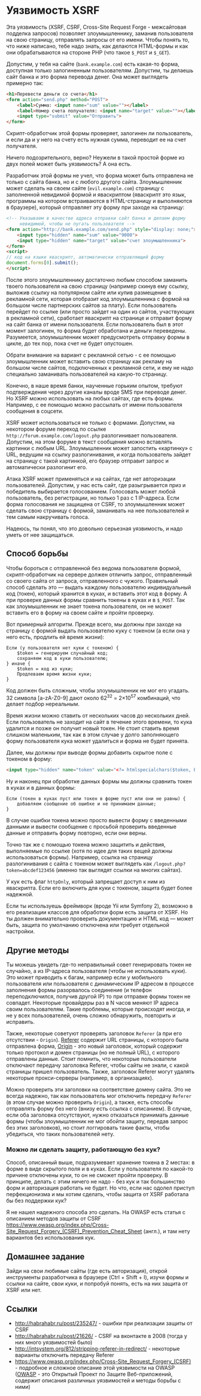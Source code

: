 # Уязвимость XSRF

Эта уязвимость (XSRF, CSRF, Cross-Site Request Forge - межсайтовая подделка запросов) позволяет злоумышленнику, заманив пользователя на свою страницу, отправлять запросы от его имени. Чтобы понять то, что ниже написано, тебе надо знать, как делаются HTML-формы и как они обрабатываются на стороне PHP (что такое `$_POST` и `$_GET`).

Допустим, у тебя на сайте (`bank.example.com`) есть какая-то форма, доступная только залогиненным пользователям. Допустим, ты делаешь сайт банка и это форма перевода денег. Она может выглядеть примерно так: 

```html
<h1>Перевести деньги со счета</h1>
<form action="send.php" method="POST">
    <label>Сумма: <input name="sum" value=""></label>
    <label>Номер счета получателя: <input name="target" value=""></label>
    <input type="submit" value="Отправить">
</form>
```

Скрипт-обработчик этой формы проверяет, залогинен ли пользователь, и если да и у него на счету есть нужная сумма, переводит ее на счет получателя.

Ничего подозрительного, верно? Неужели в такой простой форме из двух полей может быть уязвимость? А она есть.

Разработчик этой формы не учел, что форма может быть отправлена не только с сайта банка, но и с любого другого сайта. Злоумышленник может сделать на своем сайте (`evil.example.com`) страницу с заполненной невидимой формой и яваскриптом (яваскрипт это язык, программы на котором встраиваются в HTML-страницу и выполняются в браузере), который отправляет эту форму при заходе на страницу:

```html
<!-- Указываем в качестве адреса отправки сайт банка и делаем форму 
     невидимой, чтобы не пугать пользователя -->
<form action="http://bank.example.com/send.php" style="display: none;">
    <input type="hidden" name="sum" value="9000">
    <input type="hidden" name="target" value="счет злоумышленника">
</form>
<script>
// код на языке яваскрипт, автоматически отправляющий форму
document.forms[0].submit();
</script>
```

После этого злоумышленнику достаточно любым способом заманить твоего пользователя на свою страницу (например скинув ему ссылку, выложив ссылку на популярном сайте или купив размещение в рекламной сети, которая отобразит код злоумышленника с формой на большом числе партнерских сайтов за плату). Если пользователь перейдет по ссылке (или просто зайдет на один из сайтов, участвующих в рекламной сети), сработает яваскрипт на странице и отправит форму на сайт банка от имени пользователя. Если пользователь был в этот момент залогинен, то форма будет обработана и деньги переведены. Разумеется, злоумышленник может предусмотреть отправку формы в цикле, до тех пор, пока счет не будет опустошен.

Обрати внимание на вариант с рекламной сетью - с ее помощью злоумышленник может вставить свою страницу как рекламу на большом числе сайтов, подключенных к рекламной сети, и ему не надо специально заманивать пользователей на какую-то страницу. 

Конечно, в наше время банки, наученные горьким опытом, требуют подтверждения через другие каналы вроде SMS при переводе денег. Но XSRF можно использовать на любых сайтах, где есть формы. Например, с ее помощью можно рассылать от имени пользователя сообщения в соцсети.

XSRF может использоваться не только с формами. Допустим, на некотором форуме переход по ссылке `http://forum.example.com/logout.php` разлогинивает пользователя. Допустим, на этом форуме в текст сообщения можно вставлять картинки с любым URL. Злоумышленник может запостить «картинку» с URL, ведущим на ссылку разлогинивания, и когда пользователь зайдет на страницу с такой картинкой, его браузер отправит запрос и автоматически разлогинит его.

Атака XSRF может применяться и на сайтах, где нет авторизации пользователей. Допустим, у нас есть сайт, где разыгрывается приз и победитель выбирается голосованием. Голосовать может любой пользователь, без регистрации, но только 1 раз с 1 IP-адреса. Если форма голосования не защищена от CSRF, то злоумышленник может сделать свою страницу с формой, заманивать на нее пользователей и тем самым накручивать голоса.

Надеюсь, ты понял, что это довольно серьезная уязвимость, и надо уметь от нее защищаться. 

## Способ борьбы

Чтобы бороться с отправленной без ведома пользователя формой, скрипт-обработчик на сервере должен отличить запрос, отправленный со своего сайта от запроса, отправленного с чужого. Правильный способ сделать это — выдать каждому пользователю индивидуальный код (токен), который хранится в куках, и вставить этот код в форму. А при проверке данных формы сравнить токены в куках и в `$_POST`. Так как злоумышленник не знает токена пользователя, он не может вставить его в форму на своем сайте и пройти проверку. 

Вот примерный алгоритм. Прежде всего, мы должны при заходе на страницу с формой выдать пользователю куку с токеном (а если она у него есть, продлить ей время жизни):

```
Если (у пользователя нет куки с токеном) {
    $token = генерируем случайный код;
    сохраняем код в куки пользователю;
} иначе {
    $token = код из куки;
    Продлеваем время жизни куки;
}
```

Код должен быть сложным, чтобы злоумышленник не мог его угадать. 32 символа [a-zA-Z0-9] дают около 62<sup>32</sup> = 2×10<sup>57</sup> комбинаций, что делает подбор нереальным.

Время жизни можно ставить от нескольких часов до нескольких дней. Если пользователь не заходит на сайт в течение этого времени, то кука удалится и позже он получит новый токен. Не стоит ставить время слишком маленьким, так как в этом случае у долго заполняющего форму пользователя кука может удалиться и форма не будет принята.

Далее, мы должны при выводе формы добавить скрытое поле с токеном в форму:

```html
<input type="hidden" name="token" value="<?= htmlspecialchars($token, ENT_QUOTES) ?>">
```

Ну и наконец при обработке данных формы мы должны сравнить токен в куках и в данных формы:

```
Если (токен в куках пуст или токен в форме пуст или они не равны) {
    добавляем сообщение об ошибке и не принимаем данные;
}
```

В случае ошибки токена можно просто вывести форму с введенными данными и вывести сообщение с просьбой проверить введенные данные и отправить форму повторно, если они верны. 

Точно так же с помощью токена можно защитить и действия, выполняемые по ссылке (хотя по идее для таких вещей должны использоваться формы). Например, ссылка на страницу разлогинивания с сайта с токеном может выглядеть как `/logout.php?token=abcdef123456` (именно так выглядят ссылки на многих сайтах).

У кук есть флаг `httpOnly`, который запрещает доступ к ним из яваскрипта. Если его включить для куки с токеном, защита будет более надежной.

Если ты используешь фреймворк (вроде Yii или Symfony 2), возможно в его реализации классов для обработки форм есть защита от XSRF. Но ты должен внимательно проверить документацию и HTML код — может быть, защита по умолчанию отключена или требует отдельной настройки.

## Другие методы

Ты можешь увидеть где-то неправильный совет генерировать токен не случайно, а из IP-адреса пользователя (чтобы не использовать куки). Это может приводить к багам, например если у мобильного пользователя или пользователя с динамическим IP адресом в процессе заполнения формы разорвалось соединение (и телефон переподключился, получив другой IP) то при отправке формы токен не совпадет. Некоторые провайдеры раз в N часов меняют IP адреса своим пользователям. Такие проблемы, которые происходят иногда, и не у всех пользователей, очень сложно обнаружить, повторить и исправить.

Также, некоторые советуют проверять заголовок `Referer` (а при его отсутствии - `Origin`). [Referer](https://developer.mozilla.org/ru/docs/Web/HTTP/Headers/Referer) содержит URL страницы, с которого была отправлена форма, [Origin](https://developer.mozilla.org/ru/docs/Web/HTTP/Headers/Origin) - это новый заголовок, который содержит только протокол и домен страницы (но не полный URL), с которого отправлены данные. Стоит помнить, что некоторые пользователи отключают передачу заголовка Referer, чтобы сайты не знали, с какой страницы пришел пользователь. Также, заголовок Referer могут удалять некоторые прокси-серверы (например, в организациях).

Можно проверить эти заголовки на соответствие домену сайта. Это не всегда надежно, так как пользователь мог отключить передачу `Referer` (в этом случае можно проверить `Origin`), а также, есть способы отправлять форму без него (внизу есть ссылка с описанием). В случае, если оба заголовка отсутствуют, нужно отказаться принимать данные формы (чтобы злоумышленник не мог обойти защиту, передав запрос без этих заголовков), но стоит логгировать такие факты, чтобы убедиться, что таких пользователей нету.

### Можно ли сделать защиту, работающую без кук?

Способ, описанный выше, подразумевает хранение токена в 2 местах: в форме в виде скрытого поля и в куках. Если у пользователя по какой-то причине отключены куки, то он не сможет пройти проверку. В принципе, делать с этим ничего не надо - без кук и так большинство форм и авторизация работать не будет. Но что, если нас одолел приступ перфекционизма и мы хотим сделать, чтобы защита от XSRF работала бы без поддержки кук? 

Я не нашел надежного способа это сделать. На OWASP есть статья с описанием методов защиты от CSRF <https://www.owasp.org/index.php/Cross-Site_Request_Forgery_(CSRF)_Prevention_Cheat_Sheet> (англ.), и там нету вариантов без использования кук.

## Домашнее задание

Зайди на свои любимые сайты (где есть авторизация), открой инструменты разработчика в браузере (Ctrl + Shift + I), изучи формы и ссылки на сайте, свои куки, и попробуй понять, есть на них защита от XSRF или нет.

## Ссылки

- http://habrahabr.ru/post/235247/ - ошибки при реализации защиты от CSRF
- http://habrahabr.ru/post/21626/ - CSRF на вконтакте в 2008 (тогда у них много уязвимостей было)
- http://intsystem.org/812/stripping-referer-in-redirect/ - некоторые варианты отключить передачу Referer
- https://www.owasp.org/index.php/Cross-Site_Request_Forgery_(CSRF) - подробное и сложное описание этой уязвимости на OWASP ([OWASP](https://www.owasp.org/) - это Открытый Проект по Защите Веб-приложений, содержит описания различных уязвимостей и методы борьбы с ними)
